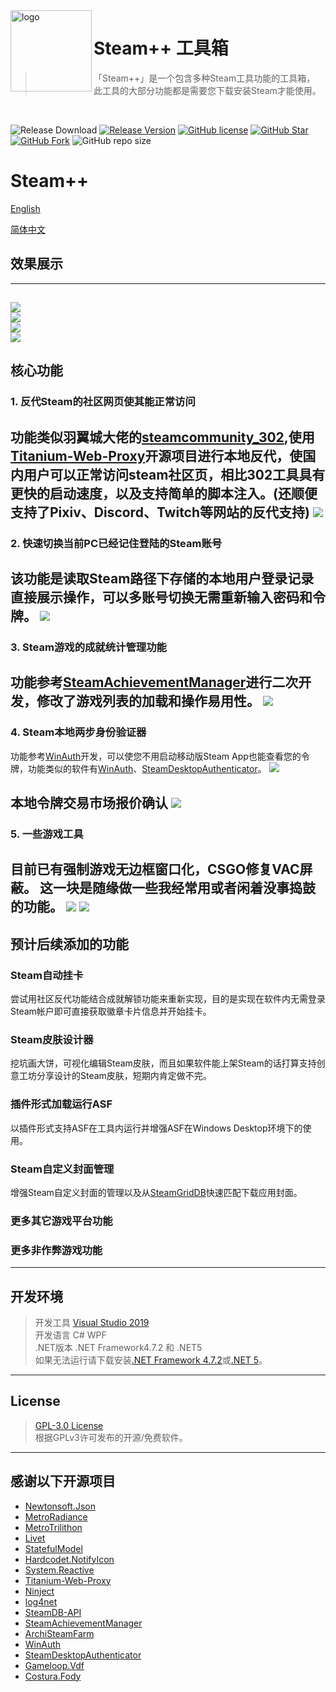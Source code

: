 <img src="https://raw.githubusercontent.com/rmbadmin/SteamTools/develop/resources/icon/LOGO1.png" alt="logo" width="130" height="130" align="left" />

<h1>Steam++ 工具箱</h1>

>  「Steam++」是一个包含多种Steam工具功能的工具箱，  
>   此工具的大部分功能都是需要您下载安装Steam才能使用。
<br/>

![Release Download](https://img.shields.io/github/downloads/rmbadmin/SteamTools/latest/total?style=flat-square)
[![Release Version](https://img.shields.io/github/v/release/rmbadmin/SteamTools?style=flat-square)](https://github.com/rmbadmin/SteamTools/releases/latest)
[![GitHub license](https://img.shields.io/github/license/rmbadmin/SteamTools?style=flat-square)](LICENSE)
[![GitHub Star](https://img.shields.io/github/stars/rmbadmin/SteamTools?style=flat-square)](https://github.com/rmbadmin/SteamTools/stargazers)
[![GitHub Fork](https://img.shields.io/github/forks/rmbadmin/SteamTools?style=flat-square)](https://github.com/rmbadmin/SteamTools/network/members)
![GitHub repo size](https://img.shields.io/github/repo-size/rmbadmin/SteamTools?style=flat-square&color=3cb371)

# Steam++

[English](https://github.com/rmbadmin/SteamTools/blob/develop/README.en.md)

[简体中文](https://github.com/rmbadmin/SteamTools/blob/develop/README.md)


## 效果展示
-------
![](https://raw.githubusercontent.com/rmbadmin/SteamTools/develop/resources/s.png)  
![](https://raw.githubusercontent.com/rmbadmin/SteamTools/develop/resources/e.png)  
![](https://raw.githubusercontent.com/rmbadmin/SteamTools/develop/resources/e-1.png)  
![](https://raw.githubusercontent.com/rmbadmin/SteamTools/develop/resources/t.png)  
------

## 核心功能

### 1. 反代Steam的社区网页使其能正常访问
功能类似羽翼城大佬的[steamcommunity_302](https://www.dogfight360.com/blog/686/),使用[Titanium-Web-Proxy](https://github.com/justcoding121/Titanium-Web-Proxy)开源项目进行本地反代，使国内用户可以正常访问steam社区页，相比302工具具有更快的启动速度，以及支持简单的脚本注入。(还顺便支持了Pixiv、Discord、Twitch等网站的反代支持)
![](https://raw.githubusercontent.com/rmbadmin/SteamTools/develop/resources/1.png)  
---
### 2. 快速切换当前PC已经记住登陆的Steam账号
该功能是读取Steam路径下存储的本地用户登录记录直接展示操作，可以多账号切换无需重新输入密码和令牌。
![](https://raw.githubusercontent.com/rmbadmin/SteamTools/develop/resources/2.png)
---
### 3. Steam游戏的成就统计管理功能
功能参考[SteamAchievementManager](https://github.com/gibbed/SteamAchievementManager)进行二次开发，修改了游戏列表的加载和操作易用性。
![](https://raw.githubusercontent.com/rmbadmin/SteamTools/develop/resources/3.png)
---

### 4. Steam本地两步身份验证器
功能参考[WinAuth](https://github.com/winauth/winauth)开发，可以使您不用启动移动版Steam App也能查看您的令牌，功能类似的软件有[WinAuth](https://github.com/winauth/winauth)、[SteamDesktopAuthenticator](https://github.com/Jessecar96/SteamDesktopAuthenticator)。
![](https://raw.githubusercontent.com/rmbadmin/SteamTools/develop/resources/4.png)  

本地令牌交易市场报价确认
![](https://raw.githubusercontent.com/rmbadmin/SteamTools/develop/resources/4-1.png) 
---

### 5. 一些游戏工具
目前已有强制游戏无边框窗口化，CSGO修复VAC屏蔽。
这一块是随缘做一些我经常用或者闲着没事捣鼓的功能。
![](https://raw.githubusercontent.com/rmbadmin/SteamTools/develop/resources/5.png)
![](https://raw.githubusercontent.com/rmbadmin/SteamTools/develop/resources/5-1.png)
---

## 预计后续添加的功能

### Steam自动挂卡
尝试用社区反代功能结合成就解锁功能来重新实现，目的是实现在软件内无需登录Steam帐户即可直接获取徽章卡片信息并开始挂卡。

### Steam皮肤设计器
挖坑画大饼，可视化编辑Steam皮肤，而且如果软件能上架Steam的话打算支持创意工坊分享设计的Steam皮肤，短期内肯定做不完。

### 插件形式加载运行ASF
以插件形式支持ASF在工具内运行并增强ASF在Windows Desktop环境下的使用。

### Steam自定义封面管理
增强Steam自定义封面的管理以及从[SteamGridDB](https://www.steamgriddb.com/)快速匹配下载应用封面。

### 更多其它游戏平台功能


### 更多非作弊游戏功能

---

## 开发环境
> 开发工具 [Visual Studio 2019](https://visualstudio.microsoft.com/)   
> 开发语言 C# WPF  
> .NET版本 .NET Framework4.7.2 和 .NET5     
> 如果无法运行请下载安装[.NET Framework 4.7.2](https://dotnet.microsoft.com/download/dotnet-framework/net472)或[.NET 5](https://dotnet.microsoft.com/download/dotnet/5.0)。      
---

## License
> [GPL-3.0 License](https://github.com/rmbadmin/SteamTools/blob/develop/LICENSE)  
> 根据GPLv3许可发布的开源/免费软件。

---

## 感谢以下开源项目
* [Newtonsoft.Json](https://github.com/JamesNK/Newtonsoft.Json)
* [MetroRadiance](https://github.com/Grabacr07/MetroRadiance)
* [MetroTrilithon](https://github.com/Grabacr07/MetroTrilithon)
* [Livet](https://github.com/runceel/Livet)
* [StatefulModel](https://github.com/ugaya40/StatefulModel)
* [Hardcodet.NotifyIcon](https://github.com/HavenDV/Hardcodet.NotifyIcon.Wpf.NetCore)
* [System.Reactive](https://github.com/dotnet/reactive)
* [Titanium-Web-Proxy](https://github.com/justcoding121/Titanium-Web-Proxy)
* [Ninject](https://github.com/ninject/Ninject)
* [log4net](https://github.com/apache/logging-log4net)
* [SteamDB-API](https://github.com/SteamDB-API/api)
* [SteamAchievementManager](https://github.com/gibbed/SteamAchievementManager)
* [ArchiSteamFarm](https://github.com/JustArchiNET/ArchiSteamFarm)
* [WinAuth](https://github.com/winauth/winauth)
* [SteamDesktopAuthenticator](https://github.com/Jessecar96/SteamDesktopAuthenticator)
* [Gameloop.Vdf](https://github.com/shravan2x/Gameloop.Vdf)
* [Costura.Fody](https://github.com/Fody/Costura)